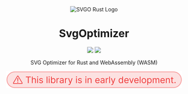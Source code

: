 <div align="center" dir="auto">
    <img src="https://via.placeholder.com/50" alt="SVGO Rust Logo"/>
</div>

<h1 align="center" tabindex="-1" class="heading-element" dir="auto">SvgOptimizer</h1>

<p align="center">
  <a href="https://crates.io/crates/svgo" target="_blank"><img src="https://img.shields.io/crates/v/svgo"/></a>
  <a href="https://docs.rs/svgo" target="_blank"><img src="https://img.shields.io/docsrs/svgo/0.1.0"/></a>
</p>

<p align="center">
    SVG Optimizer for Rust and WebAssembly (WASM)
</p>

<p align="center" dir="auto">
    <img src="assets/early_development.svg" alt="Early development notice"/>
</p>
